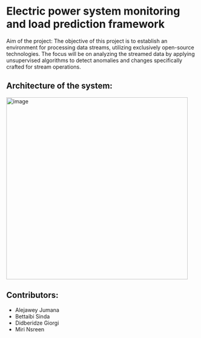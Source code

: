 # Electric power system monitoring and load prediction framework
Aim of the project:
The objective of this project is to establish an environment for processing data streams, utilizing exclusively open-source technologies. The focus will be on analyzing the streamed data by applying unsupervised algorithms to detect anomalies and changes specifically crafted for stream operations.

## Architecture of the system:
<img width="479" alt="image" src="https://github.com/juman98/EPSYMOLO/assets/54850120/66cbfa91-6e87-4e2c-abd0-62f7d6c3df81">

## Contributors: 
 * Alejawey Jumana 
 * Bettaibi Sinda
 * Didberidze Giorgi
 * Miri Nsreen


   
